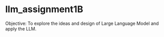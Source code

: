 # llm_assignment1B
Objective: To explore the ideas and design of Large Language Model and apply the LLM.
